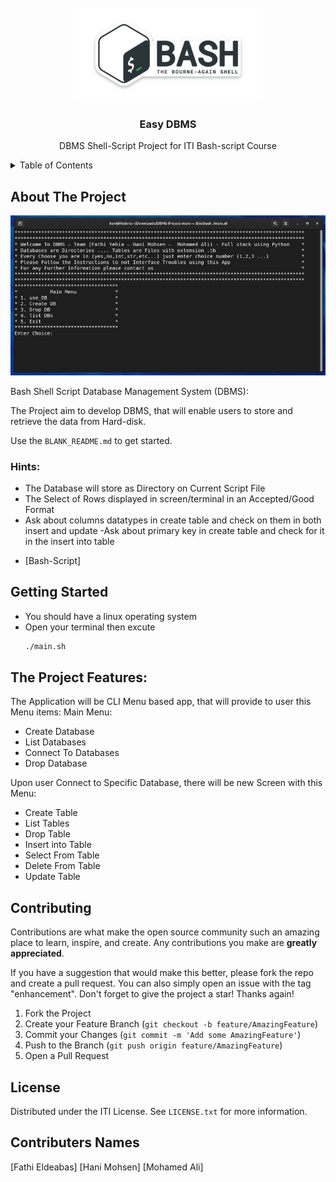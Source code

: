 <div id="top"></div>


<!-- PROJECT LOGO -->
<br />
<div align="center">
  <a href="https://github.com/othneildrew/Best-README-Template">
    <img src="images/logo.png" alt="Logo" height="150">
  </a>
  <h3 align="center">Easy DBMS</h3>
  <p align="center">
    DBMS Shell-Script Project for ITI Bash-script Course
    <br />
</div>

<!-- TABLE OF CONTENTS -->
<details>
  <summary>Table of Contents</summary>
  <ol>
    <li>
      <a href="#about-the-project">About The Project</a>
      <ul>
        <li><a href="#built-with">Hints</a></li>
      </ul>
    </li>
    <li>
      <ul>
        <li><a href="#prerequisites">The Project Features</a></li>
      </ul>
    </li>
    <li><a href="#contributing">Contributing</a></li>
    <li><a href="#license">License</a></li>
    <li><a href="#contact">Contributers Names</a></li>
  </ol>
</details>



<!-- ABOUT THE PROJECT -->
## About The Project
<img src="images/screenshot.jpeg" alt="Logo">

Bash Shell Script Database Management System (DBMS):

The Project aim to develop DBMS, that will enable users to store and retrieve the data from Hard-disk.


Use the `BLANK_README.md` to get started.


### Hints:

- The Database will store as Directory on Current Script File
- The Select of Rows displayed in screen/terminal in  an Accepted/Good Format
- Ask about columns datatypes in create table and check on them in both insert and update
-Ask about primary key in create table and check for it in the insert into table


* [Bash-Script]


<!-- GETTING STARTED -->
## Getting Started

- You should have a linux operating system 
- Open your terminal then excute
  ```sh
  ./main.sh
  ```

<!-- USAGE EXAMPLES -->
## The Project Features:

The Application will be CLI Menu based app, that will provide to user this Menu items:
Main Menu:
- Create Database
- List Databases
- Connect To Databases
- Drop Database

Upon user Connect to Specific Database, there will be new Screen with this Menu:
- Create Table 
- List Tables
- Drop Table
- Insert into Table
- Select From Table
- Delete From Table
- Update Table

<!-- CONTRIBUTING -->
## Contributing

Contributions are what make the open source community such an amazing place to learn, inspire, and create. Any contributions you make are **greatly appreciated**.

If you have a suggestion that would make this better, please fork the repo and create a pull request. You can also simply open an issue with the tag "enhancement".
Don't forget to give the project a star! Thanks again!

1. Fork the Project
2. Create your Feature Branch (`git checkout -b feature/AmazingFeature`)
3. Commit your Changes (`git commit -m 'Add some AmazingFeature'`)
4. Push to the Branch (`git push origin feature/AmazingFeature`)
5. Open a Pull Request


<!-- LICENSE -->
## License

Distributed under the ITI License. See `LICENSE.txt` for more information.

<!-- CONTACT -->
## Contributers Names

[Fathi Eldeabas]
[Hani Mohsen]
[Mohamed Ali]

[product-screenshot]: images/screenshot.jpeg
